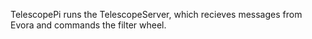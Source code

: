 TelescopePi runs the TelescopeServer, which recieves messages from Evora and commands the filter wheel.

